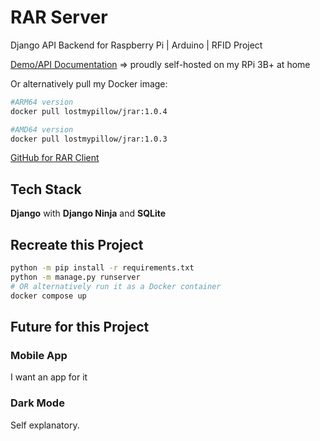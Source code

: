 # RAR Server
Django API Backend for Raspberry Pi | Arduino | RFID Project

[Demo/API Documentation](https://jrar.lostmypillow.duckdns.org/api/docs)
=> proudly self-hosted on my RPi 3B+ at home


Or alternatively pull my Docker image:

```bash
#ARM64 version
docker pull lostmypillow/jrar:1.0.4

#AMD64 version
docker pull lostmypillow/jrar:1.0.3
```


[GitHub for RAR Client](https://github.com/lostmypillow/rarclient)

## Tech Stack
**Django** with **Django Ninja** and **SQLite**


## Recreate this Project

```bash
python -m pip install -r requirements.txt
python -m manage.py runserver
# OR alternatively run it as a Docker container
docker compose up
```


## Future for this Project

### Mobile App
I want an app for it

### Dark Mode
Self explanatory.
